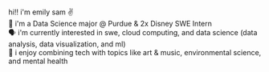 hi!! i'm emily sam ✌
<br style="color:purple">🚀 i'm a Data Science major @ Purdue & 2x Disney SWE Intern
<br style="color:purple">🗣️ i'm currently interested in swe, cloud computing, and data science (data analysis, data visualization, and ml)
<br style="color:purple">🤝 i enjoy combining tech with topics like art & music, environmental science, and mental health

<!--
**esammakes/esammakes** is a ✨ _special_ ✨ repository because its `README.md` (this file) appears on your GitHub profile.

Here are some ideas to get you started:

- 🔭 I’m currently working on ...
- 🌱 I’m currently learning ...
- 👯 I’m looking to collaborate on ...
- 🤔 I’m looking for help with ...
- 💬 Ask me about ...
- 📫 How to reach me: ...
- 😄 Pronouns: ...
- ⚡ Fun fact: ...
-->
